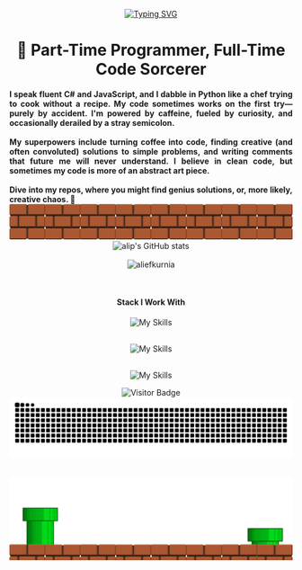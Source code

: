 <div align="center">
  
[![Typing SVG](https://readme-typing-svg.herokuapp.com?font=Fira+Code&pause=1000&color=FFFFFF&center=true&vCenter=true&random=false&width=800&lines=Hi+My+Name+Alief;Im+a+Software+Developer;Lets+Connect+%F0%9F%A6%96)](https://git.io/typing-svg)
</div>


<div align="center">
  <h1>👾 Part-Time Programmer, Full-Time Code Sorcerer</h1>
  <h4 style="text-align: justify; max-width: 800px; margin: 0 auto;">
    I speak fluent C# and JavaScript, and I dabble in Python like a chef trying to cook without a recipe. My code sometimes works on the first try—purely by accident. I'm powered by caffeine, fueled by curiosity, and occasionally derailed by a stray semicolon.
    <br /><br />
    My superpowers include turning coffee into code, finding creative (and often convoluted) solutions to simple problems, and writing comments that future me will never understand. I believe in clean code, but sometimes my code is more of an abstract art piece.
    <br /><br />
    Dive into my repos, where you might find genius solutions, or, more likely, creative chaos. 🚀
  </h4>
</div>



<div align="center">
  <img src="images/topper_rdm.png" alt="Topper RDM" />
</div>


<div align="center"  >
  <img src="https://github-readme-stats.vercel.app/api?username=aliefkurnia&hide=contribs,prs&hide_border=true&theme=chartreuse-dark" alt="alip's GitHub stats"  />
</div>

<div align="center"  >
<p><img align="center" src="https://github-readme-stats.vercel.app/api/top-langs?username=aliefkurnia&show_icons=true&locale=en&layout=compact&theme=chartreuse-dark" alt="aliefkurnia" /></p></div>

<div style="margin-top: 50px;"></div>
<div align="center" >
  <h4>Stack I Work With</h4>

![My Skills](https://skillicons.dev/icons?i=cs,css,html,javascript)
</div>

<div style="margin-top: 30px; " ></div>
<div align="center" style="pointer-events: none;">

  ![My Skills](https://skillicons.dev/icons?i=dotnet,react,git,mysql,postman,redis,kubernetes)
</div>

<div style="margin-top: 30px;"></div>
<div align="center"> 

  ![My Skills](https://skillicons.dev/icons?i=bootstrap,express,nodejs,tailwind,threejs)
</div>

<div align="center">
  <img src="https://komarev.com/ghpvc/?username=aliefkurnia&style=for-the-badge&label=Visitor&color=4DE32A" alt="Visitor Badge" width="200"/>
</div>


<div align="center">
<picture>
    <source media="(prefers-color-scheme: dark)" srcset="https://raw.githubusercontent.com/aliefkurnia/aliefkurnia/output/github-contribution-grid-snake-dark.svg">
  <source media="(prefers-color-scheme: light)" srcset="https://raw.githubusercontent.com/aliefkurnia/aliefkurnia/output/github-contribution-grid-snake.svg">
  <img alt="github contribution grid snake animation" src="https://raw.githubusercontent.com/aliefkurnia/aliefkurnia/output/github-contribution-grid-snake.svg">
</picture>
</div>

<div style="margin-top: 30px;"></div>

<div align="center">
  <img src="images/bottom_rdm.gif" alt="Bottom RDM" />
</div>



